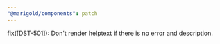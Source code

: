```yaml
---
"@marigold/components": patch
---
```


fix([DST-501]): Don't render helptext if there is no error and description.
